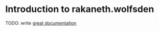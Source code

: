 # Introduction to rakaneth.wolfsden

TODO: write [great documentation](http://jacobian.org/writing/what-to-write/)
